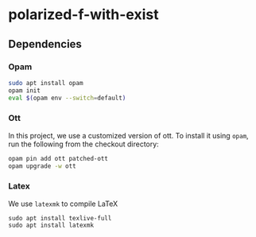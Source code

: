 # polarized-f-with-exist

## Dependencies
### Opam
```bash
sudo apt install opam
opam init
eval $(opam env --switch=default)
```

### Ott
In this project, we use a customized version of ott.
To install it using `opam`, run the following from the checkout directory:
```bash
opam pin add ott patched-ott
opam upgrade -w ott
```

### Latex
We use `latexmk` to compile LaTeX
```
sudo apt install texlive-full
sudo apt install latexmk
```

